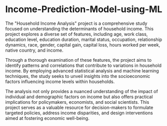 # Income-Prediction-Model-using-ML

The "Household Income Analysis" project is a comprehensive study focused on understanding the determinants of household income. This project explores a diverse set of features, including age, work class, education level, education duration, marital status, occupation, relationship dynamics, race, gender, capital gain, capital loss, hours worked per week, native country, and income.

Through a thorough examination of these features, the project aims to identify patterns and correlations that contribute to variations in household income. By employing advanced statistical analysis and machine learning techniques, the study seeks to unveil insights into the socioeconomic factors influencing income levels within households.

The analysis not only provides a nuanced understanding of the impact of individual and demographic factors on income but also offers practical implications for policymakers, economists, and social scientists. This project serves as a valuable resource for decision-makers to formulate targeted policies, address income disparities, and design interventions aimed at fostering economic well-being.


